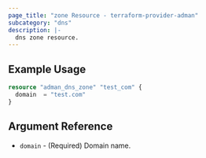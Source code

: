 ```yaml
---
page_title: "zone Resource - terraform-provider-adman"
subcategory: "dns"
description: |-
  dns zone resource.
---
```


## Example Usage

```terraform
resource "adman_dns_zone" "test_com" {
  domain  = "test.com"
}
```

## Argument Reference

- `domain` - (Required) Domain name.
